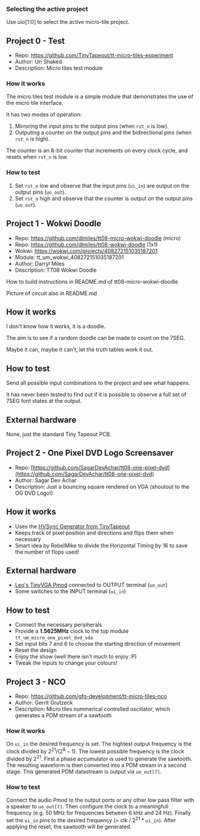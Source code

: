 <!---

This file is used to generate your project datasheet. Please fill in the information below and delete any unused
sections.

You can also include images in this folder and reference them in the markdown. Each image must be less than
512 kb in size, and the combined size of all images must be less than 1 MB.
-->

### Selecting the active project

Use uio[1:0] to select the active micro-tile project.

## Project 0 - Test

* Repo: https://github.com/TinyTapeout/tt-micro-tiles-experiment
* Author: Uri Shaked
* Description: Micro tiles test module

### How it works

The micro tiles test module is a simple module that demonstrates the use of the micro tile interface.

It has two modes of operation:

1. Mirroring the input pins to the output pins (when `rst_n` is low).
3. Outputing a counter on the output pins and the bidirectional pins (when `rst_n` is high).

The counter is an 8-bit counter that increments on every clock cycle, and resets when `rst_n` is low.

### How to test

1. Set `rst_n` low and observe that the input pins (`ui_in`) are output on the output pins (`uo_out`).
2. Set `rst_n` high and observe that the counter is output on the output pins (`uo_out`).

## Project 1 - Wokwi Doodle

* Repo: https://github.com/dlmiles/tt08-micro-wokwi-doodle (micro)
* Repo: https://github.com/dlmiles/tt08-wokwi-doodle (1x1)
* Wokwi: https://wokwi.com/projects/408272151035187201
* Module: tt_um_wokwi_408272151035187201
* Author: Darryl Miles
* Description: TT08 Wokwi Doodle

How to build instructions in README.md of tt08-micro-wokwi-doodle

Picture of circuit also in README.md

## How it works

I don't know how it works, it is a doodle.

The aim is to see if a random doodle can be made to count on the 7SEG.

Maybe it can, maybe it can't, let the truth tables work it out.

## How to test

Send all possible input combinations to the project and see what happens.

It has never been tested to find out if it is possible to observe a full set
of 7SEG font states at the output.

## External hardware

None, just the standard Tiny Tapeout PCB.

## Project 2 - One Pixel DVD Logo Screensaver
* Repo: [https://github.com/SagarDevAchar/tt08-one-pixel-dvd](https://github.com/SagarDevAchar/tt08-one-pixel-dvd)
* Author: Sagar Dev Achar
* Description: Just a bouncing square rendered on VGA (shoutout to the OG DVD Logo!)

## How it works

- Uses the [HVSync Generator from TinyTapeout](https://github.com/SagarDevAchar/vga-playground/blob/main/src/examples/common/hvsync_generator.v)
- Keeps track of pixel position and directions and flips them when necessary
- Smart idea by RebelMike to divide the Horizontal Timing by 16 to save the number of flops used!

## External hardware

- [Leo's TinyVGA Pmod](https://github.com/mole99/tiny-vga) connected to OUTPUT terminal (`uo_out`)
- Some switches to the INPUT terminal (`ui_in`)

## How to test

- Connect the necessary peripherals
- Provide a **1.5625MHz** clock to the top module `tt_um_micro_one_pixel_dvd_sda`
- Set input bits 7 and 6 to choose the starting direction of movement
- Reset the design
- Enjoy the show (well there isn't much to enjoy :P)
- Tweak the inputs to change your colours!


## Project 3 - NCO
* Repo: https://github.com/gfg-development/tt-micro-tiles-nco
* Author: Gerrit Grutzeck
* Description: Micro tiles nummerical controlled oscillator, which generates a PDM stream of a sawtooth

### How it works 
On `ui_in` the desired frequency is set. The hightest output frequency is the clock divided by $2^{21} / (2^8 - 1)$. The lowest possible frequency is the clock divided by $2^{21}$.
First a phase accumulator is used to generate the sawtooth. The resulting waveform is then converted into a PDM stream in a second stage.
This generated PDM datastream is output via `uo_out[7]`. 

### How to test
Connect the audio Pmod to the output ports or any other low pass filter with a speaker to `uo_out[7]`. 
Then configure the clock to a meaningfull frequency (e.g. 50 MHz for frequencies between 6 kHz and 24 Hz). 
Finally set the `ui_in` pins to the desired frequency (= clk / $2^{21}$ * `ui_in`). After applying the reset, the sawtooth will be generated.
